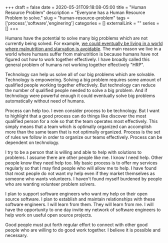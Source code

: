 +++ 
draft = false
date = 2020-05-31T09:18:08-05:00
title = "Human Resource Problem"
description = "Everyone has a Human Resource Problem to solve."
slug = "human-resource-problem" 
tags = ['process','software','enginering']
categories = []
externalLink = ""
series = []
+++

Humans have the potential to solve many big problems which are not currently being solved. For example, [we could eventually be living in a world where malnutrition and starvation is avoidable](https://herolfg.com/posts/a-world-without-hunger/). The main reason we live in a world where humans suffer from malnutrition is because humans have not figured out how to work together effectively. I have broadly called this general problem of humans not working together effectively "HRP".

Technology can help us solve all of our big problems which are solvable. Technology is empowering. Solving a big problem requires some amount of qualified people working together effectively. But technology can reduce the number of qualified people needed to solve a big problem. And if technology were powerful enough it could eventually solve big problems automatically without need of humans.

Process can help too. I even consider process to be technology. But I want to highlight that a good process can do things like discover the most qualified person for a role so that the team operates most effectively. This simply means that a team which is optimally organized can accomplish more than the same team that is not optimally organized. Process is the set of rules we follow in order to organize our teams effectively. Process can be dependent on technology.

I try to be a person that is willing and able to help with solutions to problems. I assume there are other people like me. I know I need help. Other people know they need help too. My basic process is to offer my services regularly so that I may find people who will allow me to help. I have found that most people do not want my help even if they market themselves as someone who wants volunteers. I haven't found myself burdened by people who are wanting volunteer problem solvers.

I plan to support software engineers who want my help on their open source software. I plan to establish and maintain relationships with these software engineers. I will learn from them. They will learn from me. I will have the opportunity to one day invite my network of software engineers to help work on useful open source projects.

Good people must put forth regular effort to connect with other good people who are willing to do good work together. I believe it is possible and necessary.